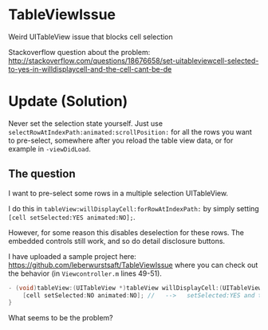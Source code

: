 TableViewIssue
==============

Weird UITableView issue that blocks cell selection

Stackoverflow question about the problem: http://stackoverflow.com/questions/18676658/set-uitableviewcell-selected-to-yes-in-willdisplaycell-and-the-cell-cant-be-de

Update (Solution)
===
Never set the selection state yourself. Just use ```selectRowAtIndexPath:animated:scrollPosition:``` for all the rows you want to pre-select,
somewhere after you reload the table view data, or for example in ```-viewDidLoad```.

The question
---

I want to pre-select some rows in a multiple selection UITableView.

I do this in ```tableView:willDisplayCell:forRowAtIndexPath:``` by simply setting ```[cell setSelected:YES animated:NO];```.

However, for some reason this disables deselection for these rows. The embedded controls still work, and so do detail disclosure buttons.

I have uploaded a sample project here: https://github.com/leberwurstsaft/TableViewIssue where you can check out the behavior (in ```Viewcontroller.m``` lines 49-51).

```objective-c
- (void)tableView:(UITableView *)tableView willDisplayCell:(UITableViewCell *)cell forRowAtIndexPath:(NSIndexPath *)indexPath {
    [cell setSelected:NO animated:NO]; //   -->   setSelected:YES and the cells can't be deselected anymore...
}
```

What seems to be the problem?
